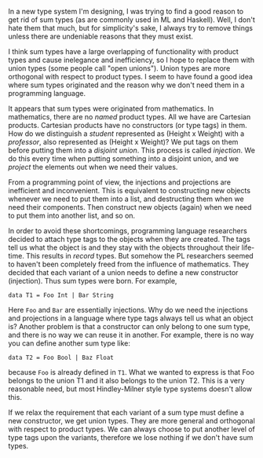 In a new type system I'm designing, I was trying to find a good reason to get rid of sum types (as are commonly used in ML and Haskell). Well, I don't hate them that much, but for simplicity's sake, I always try to remove things unless there are undeniable reasons that they must exist.

I think sum types have a large overlapping of functionality with product types and cause inelegance and inefficiency, so I hope to replace them with union types (some people call "open unions"). Union types are more orthogonal with respect to product types. I seem to have found a good idea where sum types originated and the reason why we don't need them in a programming language.

<span>It appears that sum types were originated from mathematics. In mathematics, there are no</span> _named_ <span>product types. All we have are Cartesian products. Cartesian products have no constructors (or type tags) in them. How do we distinguish a</span> _student_ <span>represented as (Height x Weight) with a</span> _professor_<span>, also represented as (Height x Weight)? We put tags on them before putting them into a</span> _disjoint union_<span>. This process is called</span> _injection_<span>. We do this every time when putting something into a disjoint union, and we</span> _project_ <span>the elements out when we need their values.</span>

From a programming point of view, the injections and projections are inefficient and inconvenient. This is equivalent to constructing new objects whenever we need to put them into a list, and destructing them when we need their components. Then construct new objects (again) when we need to put them into another list, and so on.

<span>In order to avoid these shortcomings, programming language researchers decided to attach type tags to the objects when they are created. The tags tell us what the object is and they stay with the objects throughout their life-time. This results in</span> _record_ <span>types. But somehow the PL researchers seemed to haven't been completely freed from the influence of mathematics. They decided that each variant of a union needs to define a new constructor (injection). Thus sum types were born. For example,</span>

    data T1 = Foo Int | Bar String

<span>Here</span> `Foo` <span>and</span> `Bar` <span>are essentially injections. Why do we need the injections and projections in a language where type tags always tell us what an object is? Another problem is that a constructor can only belong to one sum type, and there is no way we can reuse it in another. For example, there is no way you can define another sum type like:</span>

    data T2 = Foo Bool | Baz Float

<span>because</span> `Foo` <span>is already defined in</span> `T1`<span>. What we wanted to express is that Foo belongs to the union T1 and it also belongs to the union T2\. This is a very reasonable need, but most Hindley-Milner style type systems doesn't allow this.</span>

If we relax the requirement that each variant of a sum type must define a new constructor, we get union types. They are more general and orthogonal with respect to product types. We can always choose to put another level of type tags upon the variants, therefore we lose nothing if we don't have sum types.

